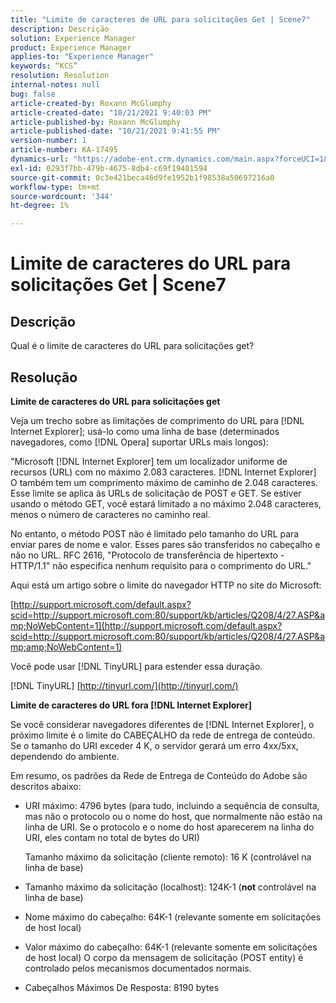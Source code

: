 ```yaml
---
title: "Limite de caracteres de URL para solicitações Get | Scene7"
description: Descrição
solution: Experience Manager
product: Experience Manager
applies-to: "Experience Manager"
keywords: “KCS”
resolution: Resolution
internal-notes: null
bug: false
article-created-by: Roxann McGlumphy
article-created-date: "10/21/2021 9:40:03 PM"
article-published-by: Roxann McGlumphy
article-published-date: "10/21/2021 9:41:55 PM"
version-number: 1
article-number: KA-17495
dynamics-url: "https://adobe-ent.crm.dynamics.com/main.aspx?forceUCI=1&pagetype=entityrecord&etn=knowledgearticle&id=6a89cf70-b732-ec11-b6e5-000d3a5ba97a"
exl-id: 0293f7bb-479b-4675-8db4-c69f19401594
source-git-commit: 0c3e421beca46d9fe1952b1f98538a50697216a0
workflow-type: tm+mt
source-wordcount: '344'
ht-degree: 1%

---
```


# Limite de caracteres do URL para solicitações Get | Scene7

## Descrição


Qual é o limite de caracteres do URL para solicitações get?


## Resolução


<b>Limite de caracteres do URL para solicitações get</b>

Veja um trecho sobre as limitações de comprimento do URL para [!DNL Internet Explorer]; usá-lo como uma linha de base (determinados navegadores, como [!DNL Opera] suportar URLs mais longos):

&quot;Microsoft [!DNL Internet Explorer] tem um localizador uniforme de recursos (URL) com no máximo 2.083 caracteres. [!DNL Internet Explorer] O também tem um comprimento máximo de caminho de 2.048 caracteres. Esse limite se aplica às URLs de solicitação de POST e GET. Se estiver usando o método GET, você estará limitado a no máximo 2.048 caracteres, menos o número de caracteres no caminho real.

No entanto, o método POST não é limitado pelo tamanho do URL para enviar pares de nome e valor. Esses pares são transferidos no cabeçalho e não no URL. RFC 2616, &quot;Protocolo de transferência de hipertexto - HTTP/1.1&quot; não especifica nenhum requisito para o comprimento do URL.&quot;

Aqui está um artigo sobre o limite do navegador HTTP no site do Microsoft:

[http://support.microsoft.com/default.aspx?scid=http://support.microsoft.com:80/support/kb/articles/Q208/4/27.ASP&amp;NoWebContent=1](http://support.microsoft.com/default.aspx?scid=http://support.microsoft.com:80/support/kb/articles/Q208/4/27.ASP&amp;amp;NoWebContent=1)

Você pode usar [!DNL TinyURL] para estender essa duração.

[!DNL TinyURL] [http://tinyurl.com/](http://tinyurl.com/)

<b>Limite de caracteres do URL fora [!DNL Internet Explorer]</b>

Se você considerar navegadores diferentes de [!DNL Internet Explorer], o próximo limite é o limite do CABEÇALHO da rede de entrega de conteúdo. Se o tamanho do URI exceder 4 K, o servidor gerará um erro 4xx/5xx, dependendo do ambiente.

Em resumo, os padrões da Rede de Entrega de Conteúdo do Adobe são descritos abaixo:

- URI máximo: 4796 bytes (para tudo, incluindo a sequência de consulta, mas não o protocolo ou o nome do host, que normalmente não estão na linha de URI. Se o protocolo e o nome do host aparecerem na linha do URI, eles contam no total de bytes do URI)

   Tamanho máximo da solicitação (cliente remoto): 16 K (controlável na linha de base)
- Tamanho máximo da solicitação (localhost): 124K-1 (<b>not</b> controlável na linha de base)
- Nome máximo do cabeçalho: 64K-1 (relevante somente em solicitações de host local)
- Valor máximo do cabeçalho: 64K-1 (relevante somente em solicitações de host local) O corpo da mensagem de solicitação (POST entity) é controlado pelos mecanismos documentados normais.
- Cabeçalhos Máximos De Resposta: 8190 bytes

